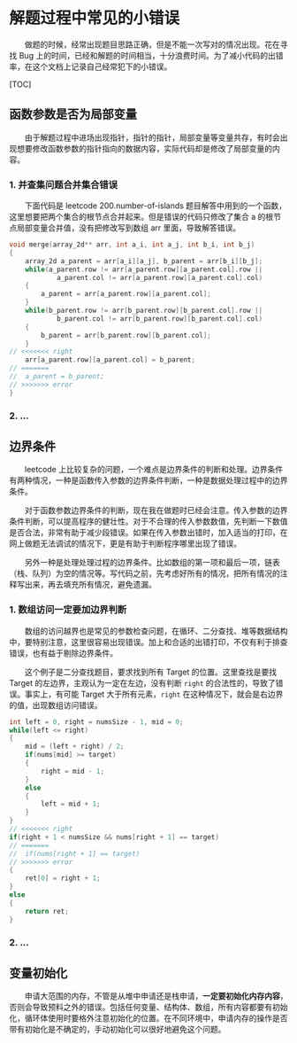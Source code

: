 # 解题过程中常见的小错误  

　　做题的时候，经常出现题目思路正确，但是不能一次写对的情况出现。花在寻找 Bug 上的时间，已经和解题的时间相当，十分浪费时间。为了减小代码的出错率，在这个文档上记录自己经常犯下的小错误。  

[TOC]  

## 函数参数是否为局部变量  

　　由于解题过程中进场出现指针，指针的指针，局部变量等变量共存，有时会出现想要修改函数参数的指针指向的数据内容，实际代码却是修改了局部变量的内容。  

### 1. 并查集问题合并集合错误  

　　下面代码是 leetcode 200.number-of-islands 题目解答中用到的一个函数，这里想要把两个集合的根节点合并起来。但是错误的代码只修改了集合 a 的根节点局部变量合并值，没有把修改写到数组 arr 里面，导致解答错误。  

```c
void merge(array_2d** arr, int a_i, int a_j, int b_i, int b_j)
{
    array_2d a_parent = arr[a_i][a_j], b_parent = arr[b_i][b_j];
    while(a_parent.row != arr[a_parent.row][a_parent.col].row || 
            a_parent.col != arr[a_parent.row][a_parent.col].col)
    {
        a_parent = arr[a_parent.row][a_parent.col];
    }
    while(b_parent.row != arr[b_parent.row][b_parent.col].row || 
            b_parent.col != arr[b_parent.row][b_parent.col].col)
    {
        b_parent = arr[b_parent.row][b_parent.col];
    }
// <<<<<<< right
    arr[a_parent.row][a_parent.col] = b_parent;
// =======
//  a_parent = b_parent;
// >>>>>>> error
}
```

### 2. ...  

## 边界条件  

　　leetcode 上比较复杂的问题，一个难点是边界条件的判断和处理。边界条件有两种情况，一种是函数传入参数的边界条件判断，一种是数据处理过程中的边界条件。  

　　对于函数参数边界条件的判断，现在我在做题时已经会注意。传入参数的边界条件判断，可以提高程序的健壮性。对于不合理的传入参数数值，先判断一下数值是否合法，非常有助于减少段错误。如果在传入参数出错时，加入适当的打印，在网上做题无法调试的情况下，更是有助于判断程序哪里出现了错误。  

　　另外一种是处理处理过程的边界条件。比如数组的第一项和最后一项，链表（栈、队列）为空的情况等。写代码之前，先考虑好所有的情况，把所有情况的注释写出来，再去填充所有情况，避免遗漏。  

### 1. 数组访问一定要加边界判断  

　　数组的访问越界也是常见的参数检查问题，在循环、二分查找、堆等数据结构中，要特别注意，这里很容易出现错误。加上和合适的出错打印，不仅有利于排查错误，也有益于剔除边界条件。  

　　这个例子是二分查找题目，要求找到所有 Target 的位置。这里查找是要找 Target 的左边界，主观认为一定在左边，没有判断 `right`  的合法性的，导致了错误。事实上，有可能 Target 大于所有元素，`right` 在这种情况下，就会是右边界的值，出现数组访问错误。

```c
int left = 0, right = numsSize - 1, mid = 0;
while(left <= right)
{
    mid = (left + right) / 2;
    if(nums[mid] >= target)
    {
        right = mid - 1;
    }
    else
    {
        left = mid + 1;
    }
}
// <<<<<<< right
if(right + 1 < numsSize && nums[right + 1] == target)
// =======
//  if(nums[right + 1] == target)
// >>>>>>> error
{
    ret[0] = right + 1;
}
else
{
    return ret;
}
```

### 2. ...  

## 变量初始化  

　　申请大范围的内存，不管是从堆中申请还是栈申请，**一定要初始化内存内容**，否则会导致预料之外的错误。包括任何变量、结构体、数组，所有内容都要有初始化，循环体使用时要格外注意初始化的位置。在不同环境中，申请内存的操作是否带有初始化是不确定的，手动初始化可以很好地避免这个问题。





